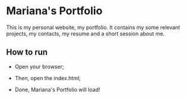 Mariana's Portfolio
===============================

This is my personal website, my portfolio. It contains my some relevant projects, my contacts, my resume and a short session about me.


## How to run

* Open your browser;

* Then, open the index.html;
 
* Done, Mariana's Portfolio will load! 


